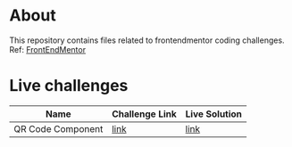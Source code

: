 # About

This repository contains files related to frontendmentor coding challenges.  
Ref: [FrontEndMentor](https://www.frontendmentor.io/)

# Live challenges
| Name | Challenge Link | Live Solution |
|------|----------------|---------------|
| QR Code Component | [link](https://www.frontendmentor.io/challenges/qr-code-component-iux_sIO_H) | [link](https://www.frontendmentor.io) |
